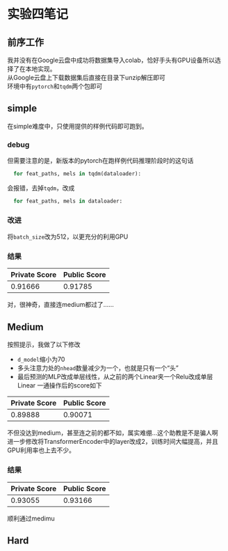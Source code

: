 # 实验四笔记
## 前序工作
我并没有在Google云盘中成功将数据集导入colab，恰好手头有GPU设备所以选择了在本地实现。  
从Google云盘上下载数据集后直接在目录下unzip解压即可  
环境中有`pytorch`和`tqdm`两个包即可

## simple
在simple难度中，只使用提供的样例代码即可跑到。  
### debug
但需要注意的是，新版本的pytorch在跑样例代码推理阶段时的这句话  
```python
  for feat_paths, mels in tqdm(dataloader):
```
会报错，去掉`tqdm`，改成
```python
  for feat_paths, mels in dataloader:
```
### 改进
将`batch_size`改为512，以更充分的利用GPU
### 结果

|  Private Score  | Public Score  |
|  ----  | ----  |
| 0.91666  | 0.91785 |

对，很神奇，直接连medium都过了……


## Medium
按照提示，我做了以下修改
- `d_model`缩小为70
- 多头注意力处的`nhead`数量减少为一个，也就是只有一个“头”
- 最后预测的MLP改成单层线性，从之前的两个Linear夹一个Relu改成单层Linear
一通操作后的score如下

|  Private Score  | Public Score  |
|  ----  | ----  |
| 0.89888  | 0.90071 |  

不但没达到medium，甚至连之前的都不如，属实难绷…这个助教是不是骗人啊  
进一步修改将TransformerEncoder中的layer改成2，训练时间大幅提高，并且GPU利用率也上去不少。
### 结果
|  Private Score  | Public Score  |
|  ----  | ----  |
| 0.93055  | 0.93166 |
顺利通过medimu

## Hard



